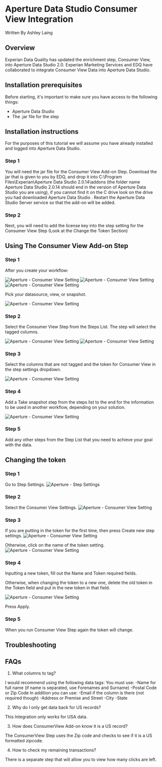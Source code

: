 # Aperture Data Studio Consumer View Integration
Written By Ashley Laing

## Overview

Experian Data Quality has updated the enrichment step, Consumer View, into Aperture Data Studio 2.0. Experian Marketing Services and EDQ have collaborated to integrate Consumer View Data into Aperture Data Studio.

## Installation prerequisites
Before starting, it's important to make sure you have access to the following
things:

* Aperture Data Studio
* The .jar file for the step

## Installation instructions

For the purposes of this tutorial we will assume you have already installed and logged into Aperture Data Studio.

### Step 1
You will need the jar file for the Consumer View Add-on Step. Download the jar that is given to you by EDQ, and drop it into C:\Program Files\Experian\Aperture Data Studio 2.0.14\addons (the folder name Aperture Data Studio 2.0.14 should end in the version of Aperture Data Studio you are using), if you cannot find it on the C drive look on the drive you had downloaded Aperture Data Studio . Restart the Aperture Data Studio Server service so that the add-on will be added.

### Step 2
Next, you will need to add the license key into the step setting for the Consumer View Step (Look at the Change the Token Section)

## Using The Consumer View Add-on Step

### Step 1
After you create your workflow:

![Aperture - Consumer View Setting](media/create_workflow.png)
![Aperture - Consumer View Setting](media/name_workflow.png)
![Aperture - Consumer View Setting](media/name_workflow2.png)

Pick your datasource, view, or snapshot.

![Aperture - Consumer View Setting](media/select_data.png)

### Step 2
Select the Consumer View Step from the Steps List. The step will select the tagged columns.

![Aperture - Consumer View Setting](media/consumerview_empty.png)
![Aperture - Consumer View Setting](media/consumerview_dropdowns.png)

### Step 3
Select the columns that are not tagged and the token for Consumer View in the step settings dropdown.

![Aperture - Consumer View Setting](media/select_token.png)

### Step 4
Add a Take snapshot step from the steps list to the end for the information to be used in another workflow, depending on your solution. 

![Aperture - Consumer View Setting](media/add_snapshot.png)

### Step 5
Add any other steps from the Step List that you need to achieve your goal with the data.

## Changing the token

### Step 1
Go to Step Settings.
![Aperture - Step Settings](media/step_settings_arrow.png)

### Step 2
Select the Consumer View Settings.
![Aperture - Consumer View Setting](media/setting_setup_step2.png)

### Step 3
If you are putting in the token for the first time, then press Create new step settings.
![Aperture - Consumer View Setting](media/setting_setup_step3a_arrow.png)

Otherwise, click on the name of the token setting.
![Aperture - Consumer View Setting](media/setting_setup_step3b.png)

### Step 4
Inputting a new token, fill out the Name and Token required fields.

Otherwise, when changing the token to a new one, delete the old token in the Token field and put in the new token in that field.

![Aperture - Consumer View Setting](media/stepsetting_fields.png)

Press Apply.

### Step 5
When you run Consumer View Step again the token will change.

## Troubleshooting


## FAQs

1. What columns to tag?

I would recommend using the following data tags:
    You must use:
        -Name for full name (if name is separated, use Forenames and Surname)
        -Postal Code or Zip Code
    In addition you can use:
        -Email if the column is there (not required though)
        -Address or Premise and Street
        -City
        -State

2. Why do I only get data back for US records?

This Integration only works for USA data.

3. How does ConsumerView Add-on know it is a US record?

The ConsumerView Step uses the Zip code and checks to see if it is a US formatted zipcode.

4. How to check my remaining transactions?

There is a separate step that will allow you to view how many clicks are left.